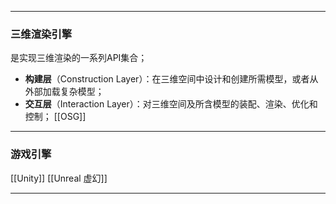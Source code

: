 ***
### 三维渲染引擎
是实现三维渲染的一系列API集合；
- **构建层**（Construction Layer）：在三维空间中设计和创建所需模型，或者从外部加载复杂模型；
- **交互层**（Interaction Layer）：对三维空间及所含模型的装配、渲染、优化和控制；
[[OSG]]
***
### 游戏引擎
[[Unity]]
[[Unreal 虚幻]]
***
